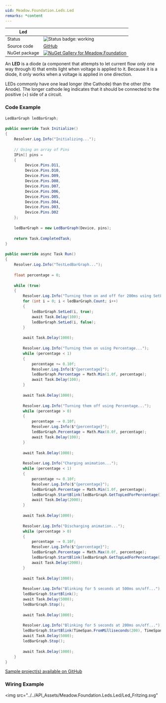 ```yaml
---
uid: Meadow.Foundation.Leds.Led
remarks: *content
---
```


| Led | |
|--------|--------|
| Status | <img src="https://img.shields.io/badge/Working-brightgreen" style="width: auto; height: -webkit-fill-available;" alt="Status badge: working" /> |
| Source code | [GitHub](https://github.com/WildernessLabs/Meadow.Foundation/tree/main/Source/Meadow.Foundation.Core/Leds) |
| NuGet package | <a href="https://www.nuget.org/packages/Meadow.Foundation/" target="_blank"><img src="https://img.shields.io/nuget/v/Meadow.Foundation.svg?label=Meadow.Foundation" alt="NuGet Gallery for Meadow.Foundation" /></a> |

An **LED** is a diode (a component that attempts to let current flow only one way through it) that emits light when voltage is applied to it. Because it is a diode, it only works when a voltage is applied in one direction. 

LEDs commonly have one lead longer (the Cathode) than the other (the Anode). The longer cathode leg indicates that it should be connected to the positive (+) side of a circuit.

### Code Example

```csharp
LedBarGraph ledBarGraph;

public override Task Initialize()
{
    Resolver.Log.Info("Initializing...");

    // Using an array of Pins 
    IPin[] pins =
    {
         Device.Pins.D11,
         Device.Pins.D10,
         Device.Pins.D09,
         Device.Pins.D08,
         Device.Pins.D07,
         Device.Pins.D06,
         Device.Pins.D05,
         Device.Pins.D04,
         Device.Pins.D03,
         Device.Pins.D02
    };

    ledBarGraph = new LedBarGraph(Device, pins);

    return Task.CompletedTask;
}

public override async Task Run()
{
    Resolver.Log.Info("TestLedBarGraph...");

    float percentage = 0;

    while (true)
    {
        Resolver.Log.Info("Turning them on and off for 200ms using SetLed...");
        for (int i = 0; i < ledBarGraph.Count; i++)
        {
            ledBarGraph.SetLed(i, true);
            await Task.Delay(100);
            ledBarGraph.SetLed(i, false);
        }

        await Task.Delay(1000);

        Resolver.Log.Info("Turning them on using Percentage...");
        while (percentage < 1)
        {
            percentage += 0.10f;
            Resolver.Log.Info($"{percentage}");
            ledBarGraph.Percentage = Math.Min(1.0f, percentage);
            await Task.Delay(100);
        }

        await Task.Delay(1000);

        Resolver.Log.Info("Turning them off using Percentage...");
        while (percentage > 0)
        {
            percentage -= 0.10f;
            Resolver.Log.Info($"{percentage}");
            ledBarGraph.Percentage = Math.Max(0.0f, percentage);
            await Task.Delay(100);
        }

        await Task.Delay(1000);

        Resolver.Log.Info("Charging animation...");
        while (percentage < 1)
        {
            percentage += 0.10f;
            Resolver.Log.Info($"{percentage}");
            ledBarGraph.Percentage = Math.Min(1.0f, percentage);
            ledBarGraph.StartBlink(ledBarGraph.GetTopLedForPercentage());
            await Task.Delay(2000);
        }

        await Task.Delay(1000);

        Resolver.Log.Info("Discharging animation...");
        while (percentage > 0)
        {
            percentage -= 0.10f;
            Resolver.Log.Info($"{percentage}");
            ledBarGraph.Percentage = Math.Max(0.0f, percentage);
            ledBarGraph.StartBlink(ledBarGraph.GetTopLedForPercentage());
            await Task.Delay(2000);
        }

        await Task.Delay(1000);

        Resolver.Log.Info("Blinking for 5 seconds at 500ms on/off...");
        ledBarGraph.StartBlink();
        await Task.Delay(5000);
        ledBarGraph.Stop();

        await Task.Delay(1000);

        Resolver.Log.Info("Blinking for 5 seconds at 200ms on/off...");
        ledBarGraph.StartBlink(TimeSpan.FromMilliseconds(200), TimeSpan.FromMilliseconds(200));
        await Task.Delay(5000);
        ledBarGraph.Stop();

        await Task.Delay(1000);
    }
}

```

[Sample project(s) available on GitHub](https://github.com/WildernessLabs/Meadow.Foundation/tree/main/Source/Meadow.Foundation.Core.Samples/Leds.LedBarGraph_Sample)

### Wiring Example

<img src="../../API_Assets/Meadow.Foundation.Leds.Led/Led_Fritzing.svg" 
